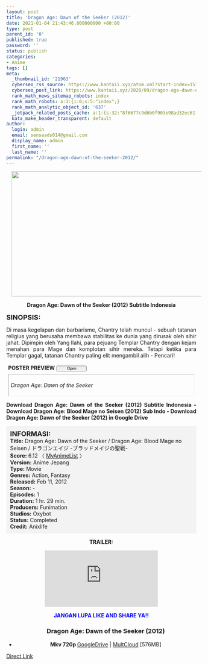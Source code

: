 ```yaml
---
layout: post
title: 'Dragon Age: Dawn of the Seeker (2012)'
date: 2021-01-04 21:43:46.000000000 +00:00
type: post
parent_id: '0'
published: true
password: ''
status: publish
categories:
- Anime
tags: []
meta:
  _thumbnail_id: '21963'
  cyberseo_rss_source: https://www.kantaii.xyz/atom.xml?start-index=151&max-results=150
  cyberseo_post_link: https://www.kantaii.xyz/2020/09/dragon-age-dawn-of-the-seeker-2012.html
  rank_math_news_sitemap_robots: index
  rank_math_robots: a:1:{i:0;s:5:"index";}
  rank_math_analytic_object_id: '637'
  _jetpack_related_posts_cache: a:1:{s:32:"8f6677c9d6b0f903e98ad32ec61f8deb";a:2:{s:7:"expires";i:1653163110;s:7:"payload";a:0:{}}}
  kata_make_header_transparent: default
author:
  login: admin
  email: senseads014@gmail.com
  display_name: admin
  first_name: ''
  last_name: ''
permalink: "/dragon-age-dawn-of-the-seeker-2012/"
---
```

<div class="separator" style="clear: both; text-align: center;"><a href="https://1.bp.blogspot.com/-LsdP249PGUo/X07Xx2jdWhI/AAAAAAAADB0/YGmVwTV_ox8NN6QmOEqbF0s3yj_lWV-agCLcBGAsYHQ/s1600/Dragon%2BAge%2B-%2BDawn%2Bof%2Bthe%2BSeeker%2Bab.jpg" style="margin-left: 1em; margin-right: 1em;"><img border="0" data-original-height="750" data-original-width="1440" height="332" src="{{ site.baseurl }}/assets/2021/01/Dragon%2BAge%2B-%2BDawn%2Bof%2Bthe%2BSeeker%2Bab.jpg" width="640" /></a></div>
<p>
<div style="text-align: center;"><b>Dragon Age: Dawn of the Seeker (2012) Subtitle Indonesia</b></p>
</div>
<p><b><span style="font-size: large;">SINOPSIS:</span></b>
<div style="text-align: justify;">Di masa kegelapan dan barbarisme, Chantry telah muncul - sebuah tatanan religius yang berusaha membawa stabilitas ke dunia yang dirusak oleh sihir jahat. Dipimpin oleh Yang Ilahi, para pejuang Templar Chantry dengan kejam menahan para Mage dan komplotan sihir mereka. Tetapi ketika para Templar gagal, tatanan Chantry paling elit mengambil alih - Pencari!</p>
<p><a name="more"></a>
<div>
<div style="margin: 5px;">
<div class="smallfont" style="margin-bottom: 2px;"><span style="font-weight: bold;">POSTER PREVIEW</span><input onclick="if (this.parentNode.parentNode.getElementsByTagName('div')[1].getElementsByTagName('div')[0].style.display != '') { this.parentNode.parentNode.getElementsByTagName('div')[1].getElementsByTagName('div')[0].style.display = ''; this.innerText = ''; this.value = ' Close..'; } else { this.parentNode.parentNode.getElementsByTagName('div')[1].getElementsByTagName('div')[0].style.display = 'none'; this.innerText = ''; this.value = ' Clik Here'; }" style="font-size: 10px; margin: 5px; padding: 0px; width: 80px;" type="button" value="Open" /></div>
<div class="alt2" style="border: 1px inset; margin: 0px; padding: 6px;">
<div style="display: none;">
<div class="separator" style="clear: both; text-align: center;"><a href="https://1.bp.blogspot.com/-3A39qNfeVfY/X07YAWE1jtI/AAAAAAAADB4/mwL7y2A86VYkKp1v2VFcNo6SS9NvPGRfACLcBGAsYHQ/s1600/Dragon%2BAge%2B-%2BDawn%2Bof%2Bthe%2BSeeker%2Bb.jpg" style="margin-left: 1em; margin-right: 1em;"><img border="0" data-original-height="560" data-original-width="400" height="640" src="{{ site.baseurl }}/assets/2021/01/Dragon%2BAge%2B-%2BDawn%2Bof%2Bthe%2BSeeker%2Bb.jpg" width="456" /></a></div>
<p>
<div class="separator" style="clear: both; text-align: center;"><a href="https://1.bp.blogspot.com/-doynjyAiHWg/X07YAUl28XI/AAAAAAAADCA/qsWz2c2T2TIywOeZjLUIi_bkTjIAJTWigCLcBGAsYHQ/s1600/Dragon%2BAge%2B-%2BDawn%2Bof%2Bthe%2BSeeker%2Bc.jpg" style="margin-left: 1em; margin-right: 1em;"><img border="0" data-original-height="1132" data-original-width="796" height="640" src="{{ site.baseurl }}/assets/2021/01/Dragon%2BAge%2B-%2BDawn%2Bof%2Bthe%2BSeeker%2Bc.jpg" width="450" /></a></div>
<p>
<div class="separator" style="clear: both; text-align: center;"><a href="https://1.bp.blogspot.com/-XBWR1ttPCDI/X07YARLD2_I/AAAAAAAADB8/uAdaWCyTWrkxGdTA26qy_XkTSB9W8VaHgCLcBGAsYHQ/s1600/Dragon%2BAge%2B-%2BDawn%2Bof%2Bthe%2BSeeker%2Bd.jpg" style="margin-left: 1em; margin-right: 1em;"><img border="0" data-original-height="382" data-original-width="929" height="262" src="{{ site.baseurl }}/assets/2021/01/Dragon%2BAge%2B-%2BDawn%2Bof%2Bthe%2BSeeker%2Bd.jpg" width="640" /></a></div>
</div>
<p><em>Dragon Age: Dawn of the Seeker</em></div>
</div>
</div>
<p><b>Download Dragon Age: Dawn of the Seeker (2012) Subtitle Indonesia - Download Dragon Age: Blood Mage no Seisen (2012) Sub Indo - Download Dragon Age: Dawn of the Seeker (2012) in Google Drive</b></p>
<div style="background-color: #f3f3f3; padding: 10px; text-align: left;"><b><span style="font-size: large;">INFORMASI:</span></b><br /><b>Title:</b> Dragon Age: Dawn of the Seeker / Dragon Age: Blood Mage no Seisen / ドラゴンエイジ -ブラッドメイジの聖戦-<br /><b>Score:</b> 6.12 〈 <a _blank="" href="https://myanimelist.net/anime/11705/Dragon_Age__Blood_Mage_no_Seisen?q=dragon%20age&amp;cat=anime" target="_blank" rel="noopener">MyAnimeList</a> 〉<br /><b>Version:</b> Anime Jepang<br /><b>Type:</b> Movie<br /><b>Genres:</b> Action, Fantasy<br /><b>Released:</b> Feb 11, 2012<br /><b>Season:</b> -<br /><b>Episodes:</b> 1<br /><b>Duration:</b> 1 hr. 29 min.<br /><b>Producers:</b> Funimation<br /><b>Studios:</b> Oxybot<br /><b>Status:</b> Completed<br /><b>Credit:</b> Anixlife</div>
<p>
<div style="text-align: center;"><b>TRAILER:</b></div>
<p>
<div style="text-align: center;">
<div class="videoyoutube">
<div class="video-responsive"><iframe allowfullscreen="1" class="embedded-video-large" frameborder="0" src="https://www.youtube.com/embed/Rjcfw1gVbo4?rel=0"></iframe></div>
</div>
<p>
<div style="text-align: center;"><b><span style="color: blue;">JANGAN LUPA LIKE AND SHARE YA!!</span></b></div>
<div class="dl">
<ul />
<h3 style="text-align: center;">Dragon Age: Dawn of the Seeker (2012)</h3>
<li style="text-align: center;"><b>Mkv 720p </b><a href="https://semawur.com/zTpkn" target="_blank" rel="noopener">GoogleDrive</a> | <a href="https://apk.miuiku.com/2ftBUfeK" target="_blank" rel="noopener">MultCloud</a> [576MB]</li>
</div>
</div>
</div>
<link rel="stylesheet" href="https://cdnjs.cloudflare.com/ajax/libs/font-awesome/4.7.0/css/font-awesome.min.css" />
<div class="divbtn"> <a href="https://handymansurrender.com/fihup8buzv?key=94550f7ce39444073321dde3b8782f97" class="btn"><i class="fa fa-download"></i> Direct Link</a> </div>
